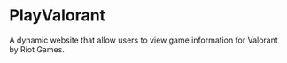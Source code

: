 # PlayValorant

A dynamic website that allow users to view game information for Valorant by Riot Games.
